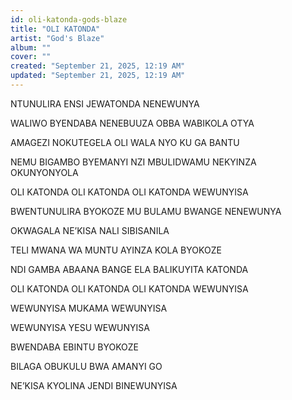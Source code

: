 ```yaml
---
id: oli-katonda-gods-blaze
title: "OLI KATONDA"
artist: "God's Blaze"
album: ""
cover: ""
created: "September 21, 2025, 12:19 AM"
updated: "September 21, 2025, 12:19 AM"
---
```


NTUNULIRA ENSI 
JEWATONDA
NENEWUNYA

WALIWO BYENDABA
NENEBUUZA
OBBA WABIKOLA OTYA

AMAGEZI NOKUTEGELA
OLI WALA NYO KU GA BANTU

NEMU BIGAMBO BYEMANYI
NZI MBULIDWAMU
NEKYINZA OKUNYONYOLA

OLI KATONDA
OLI KATONDA
OLI KATONDA
WEWUNYISA

BWENTUNULIRA BYOKOZE 
MU BULAMU BWANGE
NENEWUNYA

OKWAGALA NE’KISA
NALI SIBISANILA

TELI MWANA WA MUNTU
AYINZA KOLA BYOKOZE

NDI GAMBA ABAANA BANGE 
ELA BALIKUYITA KATONDA

OLI KATONDA
OLI KATONDA
OLI KATONDA
WEWUNYISA

WEWUNYISA MUKAMA
WEWUNYISA

WEWUNYISA YESU 
WEWUNYISA

BWENDABA EBINTU
 BYOKOZE

BILAGA OBUKULU 
BWA AMANYI GO

NE’KISA KYOLINA 
JENDI
BINEWUNYISA